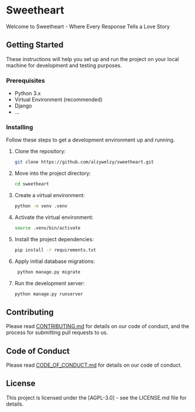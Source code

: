 # Sweetheart

Welcome to Sweetheart - Where Every Response Tells a Love Story

## Getting Started

These instructions will help you set up and run the project on your local machine for development and testing purposes.

### Prerequisites

- Python 3.x
- Virtual Environment (recommended)
- Django
- ...

### Installing

Follow these steps to get a development environment up and running.

1. Clone the repository:

   ```bash
   git clone https://github.com/alzywelzy/sweetheart.git
   ```

2. Move into the project directory:

   ```bash
   cd sweetheart
   ```

3. Create a virtual environment:

   ```bash
   python -m venv .venv
   ```

4. Activate the virtual environment:

   ```bash
   source .venv/bin/activate
   ```

5. Install the project dependencies:

   ```bash
   pip install -r requirements.txt
   ```

6. Apply initial database migrations:

   ```bash
    python manage.py migrate
   ```

7. Run the development server:

   ```bash
   python manage.py runserver
   ```

## Contributing

Please read [CONTRIBUTING.md](CONTRIBUTING.md) for details on our code of conduct, and the process for submitting pull requests to us.

## Code of Conduct

Please read [CODE_OF_CONDUCT.md](CODE_OF_CONDUCT.md) for details on our code of conduct.

## License

This project is licensed under the [AGPL-3.0] - see the LICENSE.md file for details.
